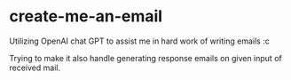 # create-me-an-email

Utilizing OpenAI chat GPT to assist me in hard work of writing emails :c

Trying to make it also handle generating response emails on given input of received mail.
